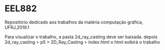 # EEL882
Repositório dedicado aos trabalhos da matéria computação gráfica, UFRJ,2019.1

Para visualizar o trabalho, a pasta 2d_ray_casting deve ser baixada.
depois 2d_ray_casting > p5 > 2D_Ray_Casting > index.html
o html exibirá o trabalho
